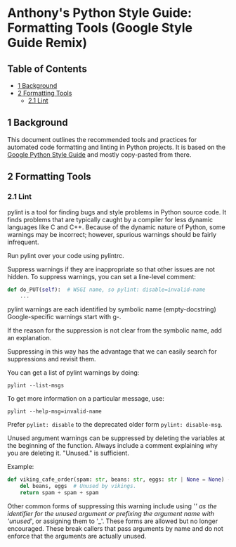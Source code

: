 # Anthony's Python Style Guide: Formatting Tools (Google Style Guide Remix)

## Table of Contents

- [1 Background](#1-background)
- [2 Formatting Tools](#2-formatting-tools)
  - [2.1 Lint](#21-lint)


## 1 Background

This document outlines the recommended tools and practices for automated code formatting and linting in Python projects.
It is based on the [Google Python Style Guide](https://google.github.io/styleguide/pyguide.html) and mostly copy-pasted 
from there. 


## 2 Formatting Tools
### 2.1 Lint
pylint is a tool for finding bugs and style problems in Python source code. It finds problems that are typically caught 
by a compiler for less dynamic languages like C and C++. Because of the dynamic nature of Python, some warnings may be 
incorrect; however, spurious warnings should be fairly infrequent.

Run pylint over your code using pylintrc.

Suppress warnings if they are inappropriate so that other issues are not hidden. To suppress warnings, you can set a 
line-level comment:

```python
def do_PUT(self):  # WSGI name, so pylint: disable=invalid-name
    ...
```

pylint warnings are each identified by symbolic name (empty-docstring) Google-specific warnings start with g-.

If the reason for the suppression is not clear from the symbolic name, add an explanation.

Suppressing in this way has the advantage that we can easily search for suppressions and revisit them.

You can get a list of pylint warnings by doing:

```
pylint --list-msgs
```

To get more information on a particular message, use:

```
pylint --help-msg=invalid-name
```

Prefer `pylint: disable` to the deprecated older form `pylint: disable-msg`.

Unused argument warnings can be suppressed by deleting the variables at the beginning of the function. Always include a 
comment explaining why you are deleting it. "Unused." is sufficient. 

Example:
```python
def viking_cafe_order(spam: str, beans: str, eggs: str | None = None) -> str:
    del beans, eggs  # Unused by vikings.
    return spam + spam + spam
```

Other common forms of suppressing this warning include using '_' as the identifier for the unused argument or prefixing 
the argument name with 'unused_', or assigning them to '_'. These forms are allowed but no longer encouraged. These 
break callers that pass arguments by name and do not enforce that the arguments are actually unused.
